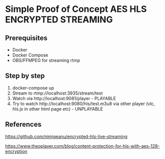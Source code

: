 # Simple Proof of Concept AES HLS ENCRYPTED STREAMING
## Prerequisites
- Docker
- Docker Compose
- OBS/FFMPEG for streaming rtmp
## Step by step
1. docker-compose up
1. Stream to rtmp://localhost:3935/stream/test
1. Watch via http://localhost:9081/player - PLAYABLE
1. Try to watch http://localhost:9080/hls/test.m3u8 via other player (vlc, hls.js in other html page etc) - UNPLAYABLE
## References
https://github.com/nimigeanu/encrypted-hls-live-streaming

https://www.theoplayer.com/blog/content-protection-for-hls-with-aes-128-encryption
